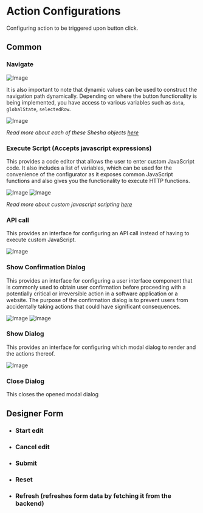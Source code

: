# Action Configurations

Configuring action to be triggered upon button click.

## Common

### Navigate

![Image](./images/action1.png)

It is also important to note that dynamic values can be used to construct the navigation path dynamically. Depending on where the button functionality is being implemented, you have access to various variables such as `data`, `globalState`, `selectedRow`.

![Image](./images/action2.png)

_Read more about each of these Shesha objects [here](/docs/category/shesha-objects)_

### Execute Script (Accepts javascript expressions)

This provides a code editor that allows the user to enter custom JavaScript code. It also includes a list of variables, which can be used for the convenience of the configurator as it exposes common JavaScript functions and also gives you the functionality to execute HTTP functions.

![Image](./images/action3.png)
![Image](./images/action4.png)

_Read more about custom javascript scripting [here](/docs/front-end-basics/configured-views/client-side-scripting/basic-scripting)_

### API call

This provides an interface for configuring an API call instead of having to execute custom JavaScript.

![Image](./images/action5.png)

### Show Confirmation Dialog

This provides an interface for configuring a user interface component that is commonly used to obtain user confirmation before proceeding with a potentially critical or irreversible action in a software application or a website. The purpose of the confirmation dialog is to prevent users from accidentally taking actions that could have significant consequences.

![Image](./images/action6.png)
![Image](./images/action7.png)

### Show Dialog

This provides an interface for configuring which modal dialog to render and the actions thereof.

![Image](./images/action8.png)

### Close Dialog

This closes the opened modal dialog

## Designer Form

- ### Start edit
- ### Cancel edit
- ### Submit
- ### Reset
- ### Refresh (refreshes form data by fetching it from the backend)
